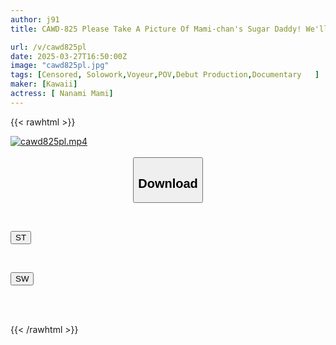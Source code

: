 ```yaml
---
author: j91
title: CAWD-825 Please Take A Picture Of Mami-chan's Sugar Daddy! We'll Reveal The Manual For Making A Girl Fall In Love With An Older Man!! This Is The AV Debut Of Mami Nanami, Who Finally Falls For The Older Man's Technique.

url: /v/cawd825pl
date: 2025-03-27T16:50:00Z
image: "cawd825pl.jpg"
tags: [Censored, Solowork,Voyeur,POV,Debut Production,Documentary	]
maker: [Kawaii]
actress: [ Nanami Mami]
---
```



{{< rawhtml >}}

<div class="video" data-videoid="8JGa0bmJpVSodMJ">
    <a href="javascript:;">
        <img src="/v/cawd825pl/cawd825pl.jpg" width="WIDTH" height="HEIGHT" alt="cawd825pl.mp4" loading="lazy">
    </a>
</div>

<script type="text/javascript" src="https://j91.asia/asset/on-demand-st.js"></script>

<br>
  <link rel="stylesheet" href="https://j91.asia/asset/bs5.css">
  
  <center>
  <button class="btn btn-primary" type="button" data-bs-toggle="collapse" data-bs-target=".multi-collapse" aria-expanded="false" aria-controls="multiCollapseExample1 multiCollapseExample2"><h2>Download</h2></button></center>
</p>
<div class="row">
  <div class="col">
    <div class="collapse multi-collapse" id="multiCollapseExample1">
      <div class="card card-body">
	      	      <br>
<div class="buttons">  
<p><a href="/v/cawd825pl/st.html" target="_blank"><button class="btn-hover color-3"><i class="fa fa-download"></i> ST</button></a></p></div>
    </div>
  </div>
</div>
  <div class="col">
    <div class="collapse multi-collapse" id="multiCollapseExample2">
      <div class="card card-body">
	      <br>
<div class="buttons">
<p><a href="/v/cawd825pl/sw.html" target="_blank"><button class="btn-hover color-2"><i class="fa fa-download"></i> SW</button></a></p></div>
<br><br>
      </div>
    </div>
  </div>
</div>

{{< /rawhtml >}}